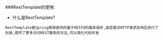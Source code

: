 ###RestTemplate的使用:
* 什么是RestTemplate?
```
RestTemplate是Spring框架提供的基于RESTd的服务组件,底层是对HTTP请求及响应进行了封装,提供了更多访问REST服务的方法,可以简化代码开发
```
 